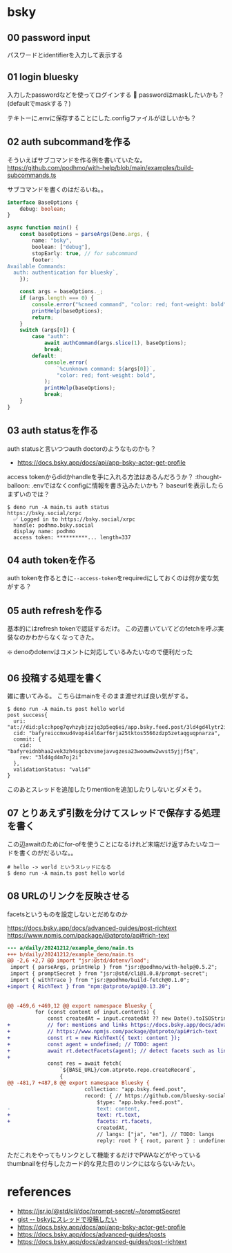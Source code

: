 # bsky

## 00 password input

パスワードとidentifierを入力して表示する

## 01 login bluesky

入力したpasswordなどを使ってログインする
📝 passwordはmaskしたいかも？(defaultでmaskする？)

テキトーに.envに保存することにした.configファイルがほしいかも？

## 02 auth subcommandを作る

そういえばサブコマンドを作る例を書いていたな。
https://github.com/podhmo/with-help/blob/main/examples/build-subcommands.ts

サブコマンドを書くのはだるいね。。

```ts
interface BaseOptions {
    debug: boolean;
}

async function main() {
    const baseOptions = parseArgs(Deno.args, {
        name: "bsky",
        boolean: ["debug"],
        stopEarly: true, // for subcommand
        footer: `
Available Commands:
  auth: authentication for bluesky`,
    });

    const args = baseOptions._;
    if (args.length === 0) {
        console.error("%cneed command", "color: red; font-weight: bold");
        printHelp(baseOptions);
        return;
    }
    switch (args[0]) {
        case "auth":
            await authCommand(args.slice(1), baseOptions);
            break;
        default:
            console.error(
                `%cunknown command: ${args[0]}`,
                "color: red; font-weight: bold",
            );
            printHelp(baseOptions);
            break;
    }
}
```

## 03 auth statusを作る

auth statusと言いつつauth doctorのようなものかも？

- https://docs.bsky.app/docs/api/app-bsky-actor-get-profile

access tokenからdidかhandleを手に入れる方法はあるんだろうか？
:thought-balloon: .envではなくconfigに情報を書き込みたいかも？
baseurlを表示したらまずいのでは？

```console
$ deno run -A main.ts auth status
https://bsky.social/xrpc
  ✅️ Logged in to https://bsky.social/xrpc
  handle: podhmo.bsky.social
  display name: podhmo
  access token: **********... length=337
```  

## 04 auth tokenを作る

auth tokenを作るときに`--access-token`をrequiredにしておくのは何か変な気がする？

## 05 auth refreshを作る

基本的にはrefresh tokenで認証するだけ。
この辺書いていてどのfetchを呼ぶ実装なのかわからなくなってきた。

❇️ denoのdotenvはコメントに対応しているみたいなので便利だった

## 06 投稿する処理を書く

雑に書いてみる。
こちらはmainをそのまま渡せれば良い気がする。

```console
$ deno run -A main.ts post hello world
post success{
  uri: "at://did:plc:hpog7qvhzybjzzjq3p5eq6ei/app.bsky.feed.post/3ld4gd4lytr2i",
  cid: "bafyreiccmxud4vop4i4l6arf6rja25tktos5566zdzp5zetaqguqpnarza",
  commit: {
    cid: "bafyreidnbhaa2vek3zh4sgcbzvsmejavvgzesa23woowmw2wvst5yjjf5q",
    rev: "3ld4gd4m7oj2i"
  },
  validationStatus: "valid"
}
```

このあとスレッドを追加したりmentionを追加したりしないとダメそう。

## 07 とりあえず引数を分けてスレッドで保存する処理を書く

この辺awaitのためにfor-ofを使うことになるけれど末端だけ返すみたいなコードを書くのがだるいな。。

```console
# hello -> world というスレッドになる
$ deno run -A main.ts post hello world
```

## 08 URLのリンクを反映させる

facetsというものを設定しないとだめなのか

https://docs.bsky.app/docs/advanced-guides/post-richtext
https://www.npmjs.com/package/@atproto/api#rich-text

```diff
--- a/daily/20241212/example_deno/main.ts
+++ b/daily/20241212/example_deno/main.ts
@@ -2,6 +2,7 @@ import "jsr:@std/dotenv/load";
 import { parseArgs, printHelp } from "jsr:@podhmo/with-help@0.5.2";
 import { promptSecret } from "jsr:@std/cli@1.0.8/prompt-secret";
 import { withTrace } from "jsr:@podhmo/build-fetch@0.1.0";
+import { RichText } from "npm:@atproto/api@0.13.20";
 
 
@@ -469,6 +469,12 @@ export namespace Bluesky {
         for (const content of input.contents) {
             const createdAt = input.createdAt ?? new Date().toISOString(); // 迴ｾ蝨ｨ譎ょ綾繧棚SO 8601蠖｢蠑上〒蜿門ｾ・ 
+            // for: mentions and links https://docs.bsky.app/docs/advanced-guides/posts#mentions-and-links
+            // https://www.npmjs.com/package/@atproto/api#rich-text
+            const rt = new RichText({ text: content });
+            const agent = undefined; // TODO: agent
+            await rt.detectFacets(agent); // detect facets such as links and mentions
+
             const res = await fetch(
                 `${BASE_URL}/com.atproto.repo.createRecord`,
                 {
@@ -481,7 +487,8 @@ export namespace Bluesky {
                         collection: "app.bsky.feed.post",
                         record: { // https://github.com/bluesky-social/atproto/blob/main/lexicons/app/bsky/feed/post.json#L9
                             $type: "app.bsky.feed.post",
-                            text: content,
+                            text: rt.text,
+                            facets: rt.facets,
                             createdAt,
                             // langs: ["ja", "en"], // TODO: langs
                             reply: root ? { root, parent } : undefined, // https://github.com/bluesky-social/atproto/blob/main/lexicons/com/atproto/repo/strongRef.json

```

ただこれをやってもリンクとして機能するだけでPWAなどがやっているthumbnailを付与したカード的な見た目のリンクにはならないみたい。

# references

- https://jsr.io/@std/cli/doc/prompt-secret/~/promptSecret
- [gist -- bskyにスレッドで投稿したい](https://gist.github.com/podhmo/19a4e189dd5c9a8d3af871139c51b9fe)
- https://docs.bsky.app/docs/api/app-bsky-actor-get-profile
- https://docs.bsky.app/docs/advanced-guides/posts
- https://docs.bsky.app/docs/advanced-guides/post-richtext
